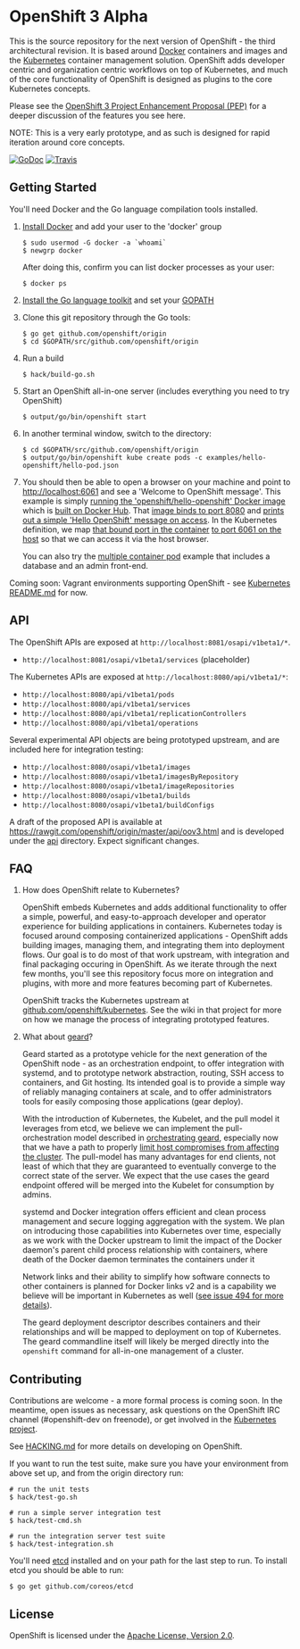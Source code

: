 OpenShift 3 Alpha
=================

This is the source repository for the next version of OpenShift - the third architectural revision.  It is based around [Docker](https://www.docker.io) containers and images and the [Kubernetes](https://github.com/GoogleCloudPlatform/kubernetes) container management solution.  OpenShift adds developer  centric and organization centric workflows on top of Kubernetes, and much of the core functionality of OpenShift is designed as plugins to the core Kubernetes concepts.

Please see the [OpenShift 3 Project Enhancement Proposal (PEP)](https://github.com/openshift/openshift-pep/blob/master/openshift-pep-013-openshift-3.md) for a deeper discussion of the features you see here.

NOTE: This is a very early prototype, and as such is designed for rapid iteration around core concepts.

[![GoDoc](https://godoc.org/github.com/openshift/origin?status.png)](https://godoc.org/github.com/openshift/origin)
[![Travis](https://travis-ci.org/openshift/origin.svg?branch=master)](https://travis-ci.org/openshift/origin)

Getting Started
---------------

You'll need Docker and the Go language compilation tools installed.

1.  [Install Docker](https://docs.docker.com/installation/#installation)
    and add your user to the 'docker' group

        $ sudo usermod -G docker -a `whoami`
        $ newgrp docker

    After doing this, confirm you can list docker processes as your user:

        $ docker ps

2.  [Install the Go language toolkit](http://golang.org/doc/install) and set your [GOPATH](http://golang.org/doc/code.html#GOPATH)
3.  Clone this git repository through the Go tools:

        $ go get github.com/openshift/origin
        $ cd $GOPATH/src/github.com/openshift/origin

4.  Run a build

        $ hack/build-go.sh

5.  Start an OpenShift all-in-one server (includes everything you need to try OpenShift)

        $ output/go/bin/openshift start

6.  In another terminal window, switch to the directory:

        $ cd $GOPATH/src/github.com/openshift/origin
        $ output/go/bin/openshift kube create pods -c examples/hello-openshift/hello-pod.json

7.  You should then be able to open a browser on your machine and point to [http://localhost:6061](http://localhost:6061) and see a 'Welcome to OpenShift message'.  This example is simply [running the 'openshift/hello-openshift' Docker image](https://github.com/openshift/origin/blob/master/examples/hello-openshift/hello-pod.json#L11) which is [built on Docker Hub](https://registry.hub.docker.com/u/openshift/hello-openshift/).  That [image binds to port 8080](https://github.com/openshift/origin/blob/master/examples/hello-openshift/hello_openshift.go#L16) and [prints out a simple 'Hello OpenShift' message on access](https://github.com/openshift/origin/blob/master/examples/hello-openshift/hello_openshift.go#L9).  In the Kubernetes definition, we map [that bound port in the container](https://github.com/openshift/origin/blob/master/examples/hello-openshift/hello-pod.json#L13) [to port 6061 on the host](https://github.com/openshift/origin/blob/master/examples/hello-openshift/hello-pod.json#L14) so that we can access it via the host browser.

    You can also try the [multiple container pod](https://github.com/openshift/origin/blob/master/examples/test-pod-multi.json) example that includes a database and an admin front-end.

Coming soon: Vagrant environments supporting OpenShift - see [Kubernetes README.md](https://github.com/GoogleCloudPlatform/kubernetes/blob/master/README.md) for now.


API
---

The OpenShift APIs are exposed at `http://localhost:8081/osapi/v1beta1/*`.

* `http://localhost:8081/osapi/v1beta1/services` (placeholder)

The Kubernetes APIs are exposed at `http://localhost:8080/api/v1beta1/*`:

* `http://localhost:8080/api/v1beta1/pods`
* `http://localhost:8080/api/v1beta1/services`
* `http://localhost:8080/api/v1beta1/replicationControllers`
* `http://localhost:8080/api/v1beta1/operations`

Several experimental API objects are being prototyped upstream, and are included here for integration testing:

* `http://localhost:8080/osapi/v1beta1/images`
* `http://localhost:8080/osapi/v1beta1/imagesByRepository`
* `http://localhost:8080/osapi/v1beta1/imageRepositories`
* `http://localhost:8080/osapi/v1beta1/builds`
* `http://localhost:8080/osapi/v1beta1/buildConfigs`

A draft of the proposed API is available at https://rawgit.com/openshift/origin/master/api/oov3.html and is developed under the [api](./api) directory.  Expect significant changes.


FAQ
---

1. How does OpenShift relate to Kubernetes?

    OpenShift embeds Kubernetes and adds additional functionality to offer a simple, powerful, and easy-to-approach developer and operator experience for building applications in containers.  Kubernetes today is focused around composing containerized applications - OpenShift adds building images, managing them, and integrating them into deployment flows.  Our goal is to do most of that work upstream, with integration and final packaging occuring in OpenShift.  As we iterate through the next few months, you'll see this repository focus more on integration and plugins, with more and more features becoming part of Kubernetes.

    OpenShift tracks the Kubernetes upstream at [github.com/openshift/kubernetes](https://github.com/openshift/kubernetes).  See the wiki in that project for more on how we manage the process of integrating prototyped features.

2. What about [geard](https://github.com/openshift/geard)?

    Geard started as a prototype vehicle for the next generation of the OpenShift node - as an orchestration endpoint, to offer integration with systemd, and to prototype network abstraction, routing, SSH access to containers, and Git hosting.  Its intended goal is to provide a simple way of reliably managing containers at scale, and to offer administrators tools for easily composing those applications (gear deploy).

    With the introduction of Kubernetes, the Kubelet, and the pull model it leverages from etcd, we believe we can implement the pull-orchestration model described in [orchestrating geard](https://github.com/openshift/geard/blob/master/docs/orchestrating_geard.md), especially now that we have a path to properly [limit host compromises from affecting the cluster](https://github.com/GoogleCloudPlatform/kubernetes/pull/860).  The pull-model has many advantages for end clients, not least of which that they are guaranteed to eventually converge to the correct state of the server.  We expect that the use cases the geard endpoint offered will be merged into the Kubelet for consumption by admins.

    systemd and Docker integration offers efficient and clean process management and secure logging aggregation with the system.  We plan on introducing those capabilities into Kubernetes over time, especially as we work with the Docker upstream to limit the impact of the Docker daemon's parent child process relationship with containers, where death of the Docker daemon terminates the containers under it

    Network links and their ability to simplify how software connects to other containers is planned for Docker links v2 and is a capability we believe will be important in Kubernetes as well ([see issue 494 for more details](https://github.com/GoogleCloudPlatform/kubernetes/issues/494)).

    The geard deployment descriptor describes containers and their relationships and will be mapped to deployment on top of Kubernetes.  The geard commandline itself will likely be merged directly into the `openshift` command for all-in-one management of a cluster.


Contributing
------------

Contributions are welcome - a more formal process is coming soon.  In the meantime, open issues as necessary, ask questions on the OpenShift IRC channel (#openshift-dev on freenode), or get involved in the [Kubernetes project](https://github.com/GoogleCloudPlatform/kubernetes).

See [HACKING.md](https://github.com/openshift/origin/blob/master/HACKING.md) for more details on developing on OpenShift.

If you want to run the test suite, make sure you have your environment from above set up, and from the origin directory run:

```
# run the unit tests
$ hack/test-go.sh

# run a simple server integration test
$ hack/test-cmd.sh

# run the integration server test suite
$ hack/test-integration.sh
```

You'll need [etcd](https://github.com/coreos/etcd) installed and on your path for the last step to run.  To install etcd you should be able to run:

```
$ go get github.com/coreos/etcd
```


License
-------

OpenShift is licensed under the [Apache License, Version 2.0](http://www.apache.org/licenses/).
